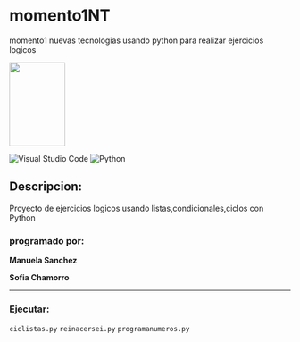 # momento1NT
momento1 nuevas tecnologias usando python para realizar ejercicios logicos

<P>
  <img width="100" height="150" src="https://encrypted-tbn0.gstatic.com/images?q=tbn:ANd9GcTLTS3sUauLkfn7ZZI84Dv26pQgpEc7FMD7iw&usqp=CAU">
<P/>

![Visual Studio Code](https://img.shields.io/badge/Visual%20Studio%20Code-0078d7.svg?style=for-the-badge&logo=visual-studio-code&logoColor=white) ![Python](https://img.shields.io/badge/python-3670A0?style=for-the-badge&logo=python&logoColor=ffdd54)
  
  ## Descripcion:
Proyecto de ejercicios logicos usando listas,condicionales,ciclos con Python

### programado por:
**Manuela Sanchez**
  
**Sofia Chamorro**
***
  
  ### Ejecutar:
`ciclistas.py`   `reinacersei.py` `programanumeros.py`


